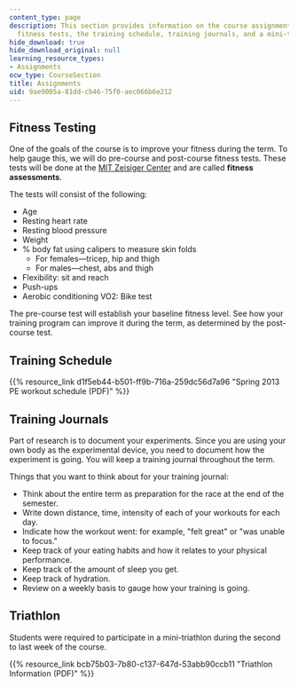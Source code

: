 ```yaml
---
content_type: page
description: This section provides information on the course assignments, including
  fitness tests, the training schedule, training journals, and a mini-triathlon.
hide_download: true
hide_download_original: null
learning_resource_types:
- Assignments
ocw_type: CourseSection
title: Assignments
uid: 9ae9005a-81dd-cb46-75f0-aec066b6e212
---
```


Fitness Testing
---------------

One of the goals of the course is to improve your fitness during the term. To help gauge this, we will do pre-course and post-course fitness tests. These tests will be done at the [MIT Zeisiger Center](http://www.mitrecsports.com/) and are called **fitness assessments**.

The tests will consist of the following:

*   Age
*   Resting heart rate
*   Resting blood pressure
*   Weight
*   % body fat using calipers to measure skin folds
    *   For females—tricep, hip and thigh
    *   For males—chest, abs and thigh
*   Flexibility: sit and reach
*   Push-ups
*   Aerobic conditioning VO2: Bike test

The pre-course test will establish your baseline fitness level. See how your training program can improve it during the term, as determined by the post-course test.

Training Schedule
-----------------

{{% resource_link d1f5eb44-b501-ff9b-716a-259dc56d7a96 "Spring 2013 PE workout schedule (PDF)" %}}

Training Journals
-----------------

Part of research is to document your experiments. Since you are using your own body as the experimental device, you need to document how the experiment is going. You will keep a training journal throughout the term.

Things that you want to think about for your training journal:

*   Think about the entire term as preparation for the race at the end of the semester.
*   Write down distance, time, intensity of each of your workouts for each day.
*   Indicate how the workout went: for example, "felt great" or "was unable to focus."
*   Keep track of your eating habits and how it relates to your physical performance.
*   Keep track of the amount of sleep you get.
*   Keep track of hydration.
*   Review on a weekly basis to gauge how your training is going.

Triathlon
---------

Students were required to participate in a mini-triathlon during the second to last week of the course.

{{% resource_link bcb75b03-7b80-c137-647d-53abb90ccb11 "Triathlon Information (PDF)" %}}